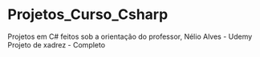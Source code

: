 # Projetos_Curso_Csharp
Projetos em C# feitos sob a orientação do professor, Nélio Alves - Udemy
Projeto de xadrez - Completo
